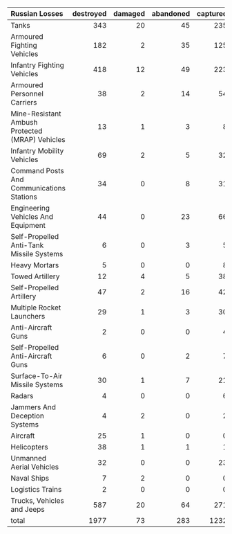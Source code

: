 | Russian Losses                                   |   destroyed |   damaged |   abandoned |   captured |   total |
|:-------------------------------------------------|------------:|----------:|------------:|-----------:|--------:|
| Tanks                                            |         343 |        20 |          45 |        235 |     643 |
| Armoured Fighting Vehicles                       |         182 |         2 |          35 |        125 |     344 |
| Infantry Fighting Vehicles                       |         418 |        12 |          49 |        223 |     702 |
| Armoured Personnel Carriers                      |          38 |         2 |          14 |         54 |     108 |
| Mine-Resistant Ambush Protected  (MRAP) Vehicles |          13 |         1 |           3 |          8 |      25 |
| Infantry Mobility Vehicles                       |          69 |         2 |           5 |         32 |     108 |
| Command Posts And Communications Stations        |          34 |         0 |           8 |         31 |      73 |
| Engineering Vehicles And Equipment               |          44 |         0 |          23 |         66 |     133 |
| Self-Propelled Anti-Tank Missile Systems         |           6 |         0 |           3 |          5 |      14 |
| Heavy Mortars                                    |           5 |         0 |           0 |          8 |      13 |
| Towed Artillery                                  |          12 |         4 |           5 |         38 |      59 |
| Self-Propelled Artillery                         |          47 |         2 |          16 |         42 |     107 |
| Multiple Rocket Launchers                        |          29 |         1 |           3 |         30 |      63 |
| Anti-Aircraft Guns                               |           2 |         0 |           0 |          4 |       6 |
| Self-Propelled Anti-Aircraft Guns                |           6 |         0 |           2 |          7 |      15 |
| Surface-To-Air Missile Systems                   |          30 |         1 |           7 |         21 |      59 |
| Radars                                           |           4 |         0 |           0 |          6 |      10 |
| Jammers And Deception Systems                    |           4 |         2 |           0 |          2 |       8 |
| Aircraft                                         |          25 |         1 |           0 |          0 |      26 |
| Helicopters                                      |          38 |         1 |           1 |          1 |      41 |
| Unmanned Aerial Vehicles                         |          32 |         0 |           0 |         23 |      55 |
| Naval Ships                                      |           7 |         2 |           0 |          0 |       9 |
| Logistics Trains                                 |           2 |         0 |           0 |          0 |       2 |
| Trucks, Vehicles and Jeeps                       |         587 |        20 |          64 |        271 |     942 |
| total                                            |        1977 |        73 |         283 |       1232 |    3565 |